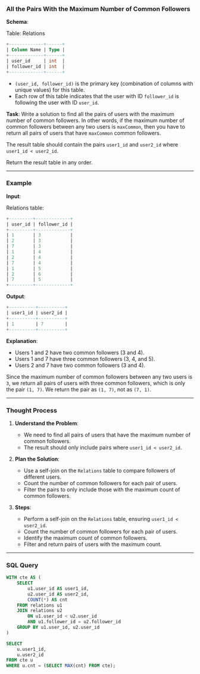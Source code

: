 ### All the Pairs With the Maximum Number of Common Followers

**Schema**:

Table: Relations

```sql
+-------------+------+
| Column Name | Type |
+-------------+------+
| user_id     | int  |
| follower_id | int  |
+-------------+------+
```

- `(user_id, follower_id)` is the primary key (combination of columns with unique values) for this table.
- Each row of this table indicates that the user with ID `follower_id` is following the user with ID `user_id`.

**Task**:
Write a solution to find all the pairs of users with the maximum number of common followers. In other words, if the maximum number of common followers between any two users is `maxCommon`, then you have to return all pairs of users that have `maxCommon` common followers.

The result table should contain the pairs `user1_id` and `user2_id` where `user1_id < user2_id`.

Return the result table in any order.

---

### Example

**Input**:

Relations table:

```sql
+---------+-------------+
| user_id | follower_id |
+---------+-------------+
| 1       | 3           |
| 2       | 3           |
| 7       | 3           |
| 1       | 4           |
| 2       | 4           |
| 7       | 4           |
| 1       | 5           |
| 2       | 6           |
| 7       | 5           |
+---------+-------------+
```

**Output**:

```sql
+----------+----------+
| user1_id | user2_id |
+----------+----------+
| 1        | 7        |
+----------+----------+
```

**Explanation**:

- Users 1 and 2 have two common followers (3 and 4).
- Users 1 and 7 have three common followers (3, 4, and 5).
- Users 2 and 7 have two common followers (3 and 4).

Since the maximum number of common followers between any two users is `3`, we return all pairs of users with three common followers, which is only the pair `(1, 7)`. We return the pair as `(1, 7)`, not as `(7, 1)`.

---

### Thought Process

1. **Understand the Problem**:
   - We need to find all pairs of users that have the maximum number of common followers.
   - The result should only include pairs where `user1_id < user2_id`.

2. **Plan the Solution**:
   - Use a self-join on the `Relations` table to compare followers of different users.
   - Count the number of common followers for each pair of users.
   - Filter the pairs to only include those with the maximum count of common followers.

3. **Steps**:
   - Perform a self-join on the `Relations` table, ensuring `user1_id < user2_id`.
   - Count the number of common followers for each pair of users.
   - Identify the maximum count of common followers.
   - Filter and return pairs of users with the maximum count.

---

### SQL Query

```sql
WITH cte AS (
    SELECT 
        u1.user_id AS user1_id, 
        u2.user_id AS user2_id,
        COUNT(*) AS cnt
    FROM relations u1
    JOIN relations u2
        ON u1.user_id < u2.user_id
        AND u1.follower_id = u2.follower_id
    GROUP BY u1.user_id, u2.user_id
)

SELECT 
    u.user1_id, 
    u.user2_id 
FROM cte u
WHERE u.cnt = (SELECT MAX(cnt) FROM cte);
